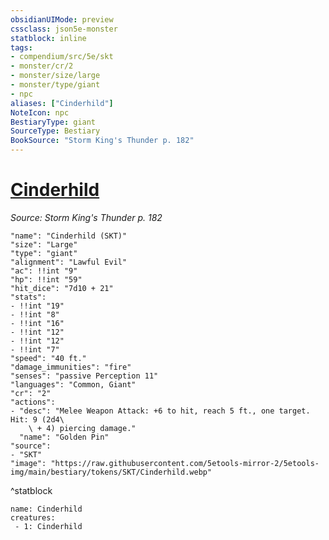 ```yaml
---
obsidianUIMode: preview
cssclass: json5e-monster
statblock: inline
tags:
- compendium/src/5e/skt
- monster/cr/2
- monster/size/large
- monster/type/giant
- npc
aliases: ["Cinderhild"]
NoteIcon: npc
BestiaryType: giant
SourceType: Bestiary
BookSource: "Storm King's Thunder p. 182"
---
```

# [Cinderhild](2-Mechanics/CLI/bestiary/npc/cinderhild-skt.md)
*Source: Storm King's Thunder p. 182*  

```statblock
"name": "Cinderhild (SKT)"
"size": "Large"
"type": "giant"
"alignment": "Lawful Evil"
"ac": !!int "9"
"hp": !!int "59"
"hit_dice": "7d10 + 21"
"stats":
- !!int "19"
- !!int "8"
- !!int "16"
- !!int "12"
- !!int "12"
- !!int "7"
"speed": "40 ft."
"damage_immunities": "fire"
"senses": "passive Perception 11"
"languages": "Common, Giant"
"cr": "2"
"actions":
- "desc": "Melee Weapon Attack: +6 to hit, reach 5 ft., one target. Hit: 9 (2d4\
    \ + 4) piercing damage."
  "name": "Golden Pin"
"source":
- "SKT"
"image": "https://raw.githubusercontent.com/5etools-mirror-2/5etools-img/main/bestiary/tokens/SKT/Cinderhild.webp"
```
^statblock

```encounter-table
name: Cinderhild
creatures:
 - 1: Cinderhild
```